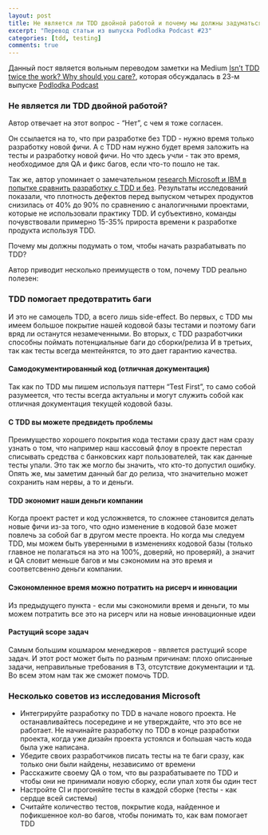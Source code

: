 ```yaml
---
layout: post
title: Не является ли TDD двойной работой и почему мы должны задуматься над тем, чтобы начать использовать TDD в своих проектах?
excerpt: "Перевод статьи из выпуска Podlodka Podcast #23"
categories: [tdd, testing]
comments: true
---
```


Данный пост является вольным переводом заметки на Medium [Isn’t TDD twice the work? Why should you care?](https://codeburst.io/isnt-tdd-test-driven-development-twice-the-work-why-should-you-care-4ddcabeb3df9), которая обсуждалась в 23-м выпуске [Podlodka Podcast](https://itunes.apple.com/us/podcast/podlodka-podcast/id1209828744?mt=2)

### Не является ли TDD двойной работой?

Автор отвечает на этот вопрос - “Нет”, с чем я тоже согласен.

Он ссылается на то, что при разработке без TDD - нужно время только разработку новой фичи. А с TDD нам нужно будет время заложить на тесты и разработку новой фичи. 
Но что здесь учли - так это время, необходимое для QA и фикс багов, если что-то пошло не так.

Так же, автор упоминает о замечательном [research Microsoft и IBM в попытке сравнить разработку с TDD и без](https://github.com/tpn/pdfs/blob/master/Realizing%20Quality%20Improvement%20Through%20Test%20Driven%20Development%20-%20Results%20and%20Experiences%20of%20Four%20Industrial%20Teams%20(nagappan_tdd).pdf). Результаты исследований показали, что плотность дефектов перед выпуском четырех продуктов снизилась от 40% до 90% по сравнению с аналогичными проектами, которые не использовали практику TDD. И субъективно, команды почувствовали примерно 15-35% прироста времени к разработке продукта используя TDD. 

Почему мы должны подумать о том, чтобы начать разрабатывать по TDD?

Автор приводит несколько преимуществ о том, почему TDD реально полезен:

### TDD помогает предотвратить баги

И это не самоцель TDD, а всего лишь side-effect.
Во первых, с TDD мы имеем большое покрытие нашей кодовой базы тестами и поэтому баги вряд ли останутся незамеченными. 
Во вторых, с TDD разработчики способны поймать потенциальные баги до сборки/релиза
И в третьих, так как тесты всегда ментейнятся, то это дает гарантию качества.

#### Самодокументированный код (отличная документация)

Так как по TDD мы пишем используя паттерн “Test First”, то само собой разумеется, что тесты всегда актуальны и могут служить собой как отличная документация текущей кодовой базы.

#### С TDD вы можете предвидеть проблемы

Преимущество хорошего покрытия кода тестами сразу даст нам сразу узнать о том, что например наш кассовый флоу в проекте перестал списывать средства с банковских карт пользователей, так как данные тесты упали. Это так же могло бы значить, что кто-то допустил ошибку. Опять же, мы заметим данный баг до релиза, что значительно может сохранить нам нервы, а то и деньги.

#### TDD экономит наши деньги компании

Когда проект растет и код усложняется, то сложнее становится делать новые фичи из-за того, что одно изменение в кодовой базе может повлечь за собой баг в другом месте проекта. Но когда мы следуем TDD, мы можем быть уверенными в изменениях кодовой базы (только главное не полагаться на это на 100%, доверяй, но проверяй), а значит и QA словит меньше багов и мы сэкономим на это время и соответсвенно деньги компании.

#### Сэкономленное время можно потратить на рисерч и инновации

Из предыдущего пункта - если мы сэкономили время и деньги, то мы можем потратить все это на рисерч или на новые инновационные идеи

#### Растущий scope задач

Самым большим кошмаром менеджеров - является растущий scope задач. И этот рост может быть по разным причинам: плохо описанные задачи, неправильные требования в ТЗ, отсутствие документации и тд. Во всем этом нам так же сможет помочь TDD.

### Несколько советов из исследования Microsoft

* Интегрируйте разработку по TDD в начале нового проекта. Не останавливайтесь посередине и не утверждайте, что это все не работает. Не начинайте разработку по TDD в конце разработки проекта, когда уже дизайн проекта устоялся и большая часть кода была уже написана.
* Убедите своих разработчиков писать тесты на те баги сразу, как только они были найдены, независимо от времени
* Расскажите своему QA о том, что вы разрабатываете по TDD и чтобы они не принимали новую сборку, если упал хотя бы один тест
* Настройте CI и прогоняйте тесты в каждой сборке (тесты - как сердце всей системы)
* Считайте количество тестов, покрытие кода, найденное и пофикшенное кол-во багов, чтобы понимать то, как вам помогает TDD
